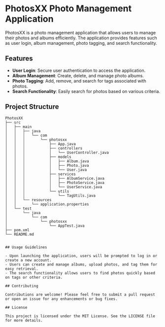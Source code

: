 # PhotosXX Photo Management Application

PhotosXX is a photo management application that allows users to manage their photos and albums efficiently. The application provides features such as user login, album management, photo tagging, and search functionality.

## Features

- **User Login**: Secure user authentication to access the application.
- **Album Management**: Create, delete, and manage photo albums.
- **Photo Tagging**: Add, remove, and search for tags associated with photos.
- **Search Functionality**: Easily search for photos based on various criteria.

## Project Structure

```
PhotosXX
├── src
│   ├── main
│   │   ├── java
│   │   │   └── com
│   │   │       └── photosxx
│   │   │           ├── App.java
│   │   │           ├── controllers
│   │   │           │   └── UserController.java
│   │   │           ├── models
│   │   │           │   ├── Album.java
│   │   │           │   ├── Photo.java
│   │   │           │   └── User.java
│   │   │           ├── services
│   │   │           │   ├── AlbumService.java
│   │   │           │   ├── PhotoService.java
│   │   │           │   └── UserService.java
│   │   │           └── utils
│   │   │               └── TagUtils.java
│   │   └── resources
│   │       └── application.properties
│   └── test
│       └── java
│           └── com
│               └── photosxx
│                   └── AppTest.java
├── pom.xml
└── README.md
```


   ```

## Usage Guidelines

- Upon launching the application, users will be prompted to log in or create a new account.
- Users can create and manage albums, upload photos, and tag them for easy retrieval.
- The search functionality allows users to find photos quickly based on tags or other criteria.

## Contributing

Contributions are welcome! Please feel free to submit a pull request or open an issue for any enhancements or bug fixes.

## License

This project is licensed under the MIT License. See the LICENSE file for more details.